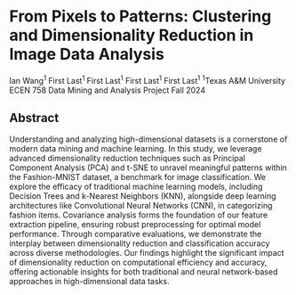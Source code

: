 # From Pixels to Patterns: Clustering and Dimensionality Reduction in Image Data Analysis
Ian Wang<sup>1</sup>      First Last<sup>1</sup>      First Last<sup>1</sup>      First Last<sup>1</sup>      First Last<sup>1</sup>
<sup>1</sup>Texas A&M University
ECEN 758 Data Mining and Analysis Project Fall 2024
## Abstract
Understanding and analyzing high-dimensional datasets is a cornerstone of modern data mining and machine learning. In this study, we leverage advanced dimensionality reduction techniques such as Principal Component Analysis (PCA) and t-SNE to unravel meaningful patterns within the Fashion-MNIST dataset, a benchmark for image classification. We explore the efficacy of traditional machine learning models, including Decision Trees and k-Nearest Neighbors (KNN), alongside deep learning architectures like Convolutional Neural Networks (CNN), in categorizing fashion items. Covariance analysis forms the foundation of our feature extraction pipeline, ensuring robust preprocessing for optimal model performance. Through comparative evaluations, we demonstrate the interplay between dimensionality reduction and classification accuracy across diverse methodologies. Our findings highlight the significant impact of dimensionality reduction on computational efficiency and accuracy, offering actionable insights for both traditional and neural network-based approaches in high-dimensional data tasks. 

